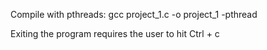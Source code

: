 Compile with pthreads:     gcc project_1.c -o project_1 -pthread

Exiting the program requires the user to hit	 Ctrl + c
